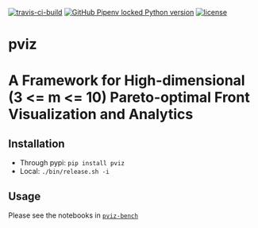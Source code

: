 [![travis-ci-build](https://travis-ci.org/chudur-budur/pviz.svg?branch=master)](https://travis-ci.org/github/chudur-budur/pviz)
[![GitHub Pipenv locked Python version](https://img.shields.io/github/pipenv/locked/python-version/chudur-budur/pviz)](https://www.python.org/downloads/release/python-380/)
[![license](https://img.shields.io/github/license/chudur-budur/pviz)](https://www.apache.org/licenses/LICENSE-2.0)
# pviz
# A Framework for High-dimensional (3 <= m <= 10) Pareto-optimal Front Visualization and Analytics

## Installation

 - Through pypi: `pip install pviz`
 - Local: `./bin/release.sh -i`

## Usage

Please see the notebooks in [`pviz-bench`](https://github.com/chudur-budur/pviz-bench/tree/master/notebooks)
